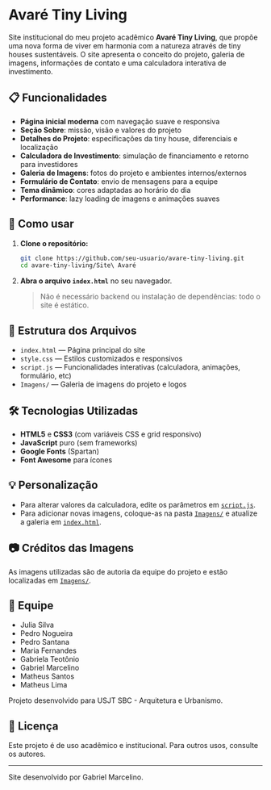 # Avaré Tiny Living

Site institucional do meu projeto acadêmico **Avaré Tiny Living**, que propõe uma nova forma de viver em harmonia com a natureza através de tiny houses sustentáveis. O site apresenta o conceito do projeto, galeria de imagens, informações de contato e uma calculadora interativa de investimento.

## 📋 Funcionalidades

- **Página inicial moderna** com navegação suave e responsiva
- **Seção Sobre**: missão, visão e valores do projeto
- **Detalhes do Projeto**: especificações da tiny house, diferenciais e localização
- **Calculadora de Investimento**: simulação de financiamento e retorno para investidores
- **Galeria de Imagens**: fotos do projeto e ambientes internos/externos
- **Formulário de Contato**: envio de mensagens para a equipe
- **Tema dinâmico**: cores adaptadas ao horário do dia
- **Performance**: lazy loading de imagens e animações suaves

## 🚀 Como usar

1. **Clone o repositório:**
   ```sh
   git clone https://github.com/seu-usuario/avare-tiny-living.git
   cd avare-tiny-living/Site\ Avaré
   ```

2. **Abra o arquivo `index.html`** no seu navegador.

   > Não é necessário backend ou instalação de dependências: todo o site é estático.

## 📁 Estrutura dos Arquivos

- `index.html` — Página principal do site
- `style.css` — Estilos customizados e responsivos
- `script.js` — Funcionalidades interativas (calculadora, animações, formulário, etc)
- `Imagens/` — Galeria de imagens do projeto e logos

## 🛠️ Tecnologias Utilizadas

- **HTML5** e **CSS3** (com variáveis CSS e grid responsivo)
- **JavaScript** puro (sem frameworks)
- **Google Fonts** (Spartan)
- **Font Awesome** para ícones

## 💡 Personalização

- Para alterar valores da calculadora, edite os parâmetros em [`script.js`](Site%20Avar%C3%A9/script.js).
- Para adicionar novas imagens, coloque-as na pasta [`Imagens/`](Site%20Avar%C3%A9/Imagens/) e atualize a galeria em [`index.html`](Site%20Avar%C3%A9/index.html).

## 📷 Créditos das Imagens

As imagens utilizadas são de autoria da equipe do projeto e estão localizadas em [`Imagens/`](Site%20Avar%C3%A9/Imagens/).

## 👥 Equipe

- Julia Silva
- Pedro Nogueira
- Pedro Santana
- Maria Fernandes
- Gabriela Teotônio
- Gabriel Marcelino
- Matheus Santos
- Matheus Lima

Projeto desenvolvido para USJT SBC - Arquitetura e Urbanismo.

## 📄 Licença

Este projeto é de uso acadêmico e institucional. Para outros usos, consulte os autores.

---

Site desenvolvido por Gabriel Marcelino.
